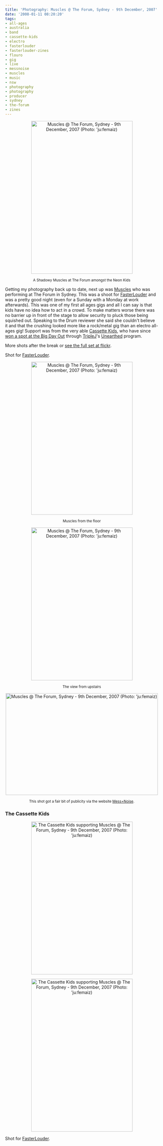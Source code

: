 ```yaml
---
title: 'Photography: Muscles @ The Forum, Sydney - 9th December, 2007'
date: '2008-01-11 08:20:20'
tags:
- all-ages
- australia
- band
- cassette-kids
- electro
- fasterlouder
- fasterlouder-zines
- flouro
- gig
- live
- messnoise
- muscles
- music
- nsw
- photography
- photography
- producer
- sydney
- the-forum
- zines
---
```


<p style="text-align: center"><a href="http://www.flickr.com/photos/jufemaiz/2099840961/" title="Muscles @ The Forum, Sydney - 9th December, 2007 (Photo: 'ju:femaiz)"><img src="http://static.flickr.com/2357/2099840961_5fafffdff6.jpg" title="Muscles @ The Forum, Sydney - 9th December, 2007 (Photo: 'ju:femaiz)" alt="Muscles @ The Forum, Sydney - 9th December, 2007 (Photo: 'ju:femaiz)" height="500" width="333" /></a></p>
<p style="text-align: center"><small>A Shadowy Muscles at The Forum amongst the Neon Kids</small></p>
Getting my photography back up to date, next up was <a href="http://myspace.com/musclesmusic">Muscles</a> who was performing at The Forum in Sydney. This was a shoot for <a href="http://fasterlouder.com.au">FasterLouder</a> and was a pretty good night (even for a Sunday with a Monday at work afterwards). This was one of my first all ages gigs and all I can say is that kids have no idea how to act in a crowd. To make matters worse there was no barrier up in front of the stage to allow security to pluck those being squished out. Speaking to the Drum reviewer she said she couldn't believe it and that the crushing looked more like a rock/metal gig than an electro all-ages gig! Support was from the very able <a href="http://myspace.com/cassettekids">Cassette Kids</a>, who have since <a href="http://www.triplejunearthed.com/competitions/default.aspx?TripleJCompetitionId=62">won a spot at the Big Day Out</a> through <a href="http://triplej.net.au/">TripleJ</a>'s <a href="http://www.triplejunearthed.com/">Unearthed</a> program.

More shots after the break or <a href="http://flickr.com/photos/jufemaiz/sets/72157603423460441/">see the full set at flickr</a>.

Shot for <a href="http://www.fasterlouder.com.au/people/jufemaiz/#pubPortfolio">FasterLouder</a>.

<!--more-->
<p style="text-align: center"><a href="http://www.flickr.com/photos/jufemaiz/2099839567/" title="Muscles @ The Forum, Sydney - 9th December, 2007 (Photo: 'ju:femaiz)"><img src="http://static.flickr.com/2083/2099839567_3f9b446f35.jpg" title="Muscles @ The Forum, Sydney - 9th December, 2007 (Photo: 'ju:femaiz)" alt="Muscles @ The Forum, Sydney - 9th December, 2007 (Photo: 'ju:femaiz)" height="500" width="333" /></a></p>
<p style="text-align: center"><small>Muscles from the floor</small></p>
<p style="text-align: center"><a href="http://www.flickr.com/photos/jufemaiz/2100619490/" title="Muscles @ The Forum, Sydney - 9th December, 2007 (Photo: 'ju:femaiz)"><img src="http://static.flickr.com/2118/2100619490_b5360ba083.jpg" title="Muscles @ The Forum, Sydney - 9th December, 2007 (Photo: 'ju:femaiz)" alt="Muscles @ The Forum, Sydney - 9th December, 2007 (Photo: 'ju:femaiz)" height="500" width="333" /></a></p>
<p style="text-align: center"><small>The view from upstairs</small></p>
<p style="text-align: center"><a href="http://www.flickr.com/photos/jufemaiz/2100620178/" title="Muscles @ The Forum, Sydney - 9th December, 2007 (Photo: 'ju:femaiz)"><img src="http://static.flickr.com/2072/2100620178_a0005118c4.jpg" title="Muscles @ The Forum, Sydney - 9th December, 2007 (Photo: 'ju:femaiz)" alt="Muscles @ The Forum, Sydney - 9th December, 2007 (Photo: 'ju:femaiz)" height="333" width="500" /></a></p>
<p style="text-align: center"><small>This shot got a fair bit of publicity via the website <a href="http://www.messandnoise.com/">Mess+Noise</a>.</small></p>

<h3>The Cassette Kids</h3>
<p style="text-align: center"><a href="http://www.flickr.com/photos/jufemaiz/2099837465/" title="The Cassette Kids supporting Muscles @ The Forum, Sydney - 9th December, 2007 (Photo: 'ju:femaiz)"><img src="http://static.flickr.com/2200/2099837465_ecd46e521f.jpg" title="The Cassette Kids supporting Muscles @ The Forum, Sydney - 9th December, 2007 (Photo: 'ju:femaiz)" alt="The Cassette Kids supporting Muscles @ The Forum, Sydney - 9th December, 2007 (Photo: 'ju:femaiz)" height="500" width="333" /></a></p>
<p style="text-align: center"><a href="http://www.flickr.com/photos/jufemaiz/2100616686/" title="The Cassette Kids supporting Muscles @ The Forum, Sydney - 9th December, 2007 (Photo: 'ju:femaiz)"><img src="http://static.flickr.com/2024/2100616686_b93a528aa0.jpg" title="The Cassette Kids supporting Muscles @ The Forum, Sydney - 9th December, 2007 (Photo: 'ju:femaiz)" alt="The Cassette Kids supporting Muscles @ The Forum, Sydney - 9th December, 2007 (Photo: 'ju:femaiz)" height="500" width="333" /></a></p>
Shot for <a href="http://www.fasterlouder.com.au/people/jufemaiz/#pubPortfolio">FasterLouder</a>.
